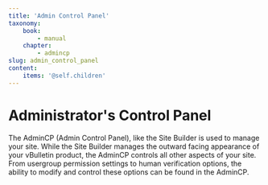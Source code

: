 ```yaml
---
title: 'Admin Control Panel'
taxonomy:
    book:
        - manual
    chapter:
        - admincp
slug: admin_control_panel
content:
    items: '@self.children'
---
```


# Administrator's Control Panel

The AdminCP (Admin Control Panel), like the Site Builder is used to manage your site. While the Site Builder manages the outward facing appearance of your vBulletin product, the AdminCP controls all other aspects of your site. From usergroup permission settings to human verification options, the ability to modify and control these options can be found in the AdminCP.
